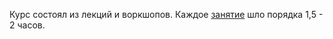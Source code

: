Курс состоял из лекций и воркшопов.
Каждое [занятие](info/schedule/schedule.md) шло порядка 1,5 - 2 часов. 


